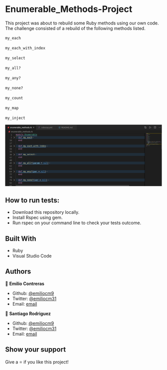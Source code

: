 # Enumerable_Methods-Project
This project was about to rebuild some Ruby methods using our own code. The challenge consisted of a rebuild of the following methods listed.

    my_each

    my_each_with_index

    my_select

    my_all?

    my_any?

    my_none?

    my_count

    my_map

    my_inject

![PROJECT:  Enumerable Methods](https://github.com/emiliocm9/Enumerable_Methods-Project/blob/master/ProjectSS.png)

## How to run tests:

- Download this repository locally.
- Install Rspec using gem.
- Run rspec on your command line to check your tests outcome. 

## Built With

- Ruby
- Visual Studio Code

## Authors

👤 **Emilio Contreras**

- Github: [@emiliocm9](https://github.com/emiliocm9)
- Twitter: [@emiliocm31](https://twitter.com/emiliocm31)
- Email: [email](emilio.contreras97@gmail.com)

👤 **Santiago Rodriguez**

- Github: [@emiliocm9](https://github.com/santiagorodriguezbermudez)
- Twitter: [@emiliocm31](https://twitter.com/srba87)
- Email: [email](srba87@gmail.com)

## Show your support

Give a ⭐️ if you like this project!

